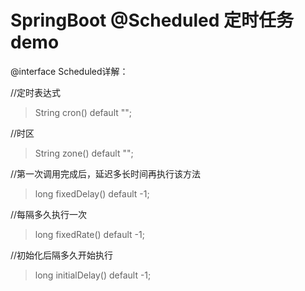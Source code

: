 # SpringBoot @Scheduled 定时任务demo

@interface Scheduled详解：

//定时表达式
>String cron() default "";

//时区
>String zone() default "";

//第一次调用完成后，延迟多长时间再执行该方法
>long fixedDelay() default -1;

//每隔多久执行一次
>long fixedRate() default -1;

//初始化后隔多久开始执行
>long initialDelay() default -1;

